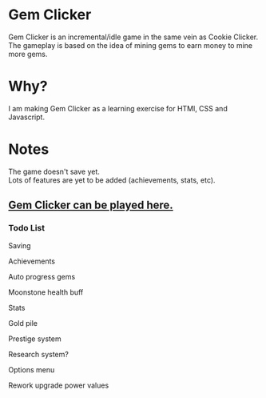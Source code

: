 # Gem Clicker
Gem Clicker is an incremental/idle game in the same vein as Cookie Clicker. The gameplay is based on the idea of mining gems to earn money to mine more gems.

# Why?
I am making Gem Clicker as a learning exercise for HTMl, CSS and Javascript.

# Notes
The game doesn't save yet.  
Lots of features are yet to be added (achievements, stats, etc).

## [Gem Clicker can be played here.](https://rory660.github.io/GemClicker/clicker.html)

### Todo List
Saving

Achievements

Auto progress gems

Moonstone health buff

Stats

Gold pile

Prestige system

Research system?

Options menu

Rework upgrade power values
